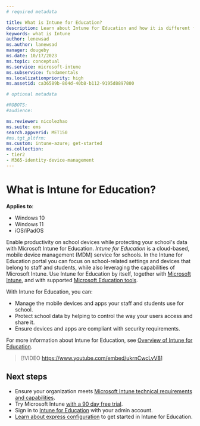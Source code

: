 ```yaml
---
# required metadata

title: What is Intune for Education?
description: Learn about Intune for Education and how it is different from the full Intune management experience.
keywords: what is Intune
author: lenewsad
ms.author: lanewsad
manager: dougeby
ms.date: 10/17/2023
ms.topic: conceptual
ms.service: microsoft-intune
ms.subservice: fundamentals
ms.localizationpriority: high
ms.assetid: ca36589b-804d-40b8-b112-9195d8897800

# optional metadata

#ROBOTS:
#audience:

ms.reviewer: nicolezhao
ms.suite: ems
search.appverid: MET150
#ms.tgt_pltfrm:
ms.custom: intune-azure; get-started
ms.collection:
- tier2
- M365-identity-device-management
---
```


# What is Intune for Education?

**Applies to**:  

* Windows 10
* Windows 11
* iOS/iPadOS

Enable productivity on school devices while protecting your school's data with Microsoft Intune for Education. *Intune for Education* is a cloud-based, mobile device management (MDM) service for schools. In the Intune for Education portal you can focus on school-related settings and devices that belong to staff and students, while also leveraging the capabilities of Microsoft Intune. Use Intune for Education by itself, together with [Microsoft Intune](/intune/intune-service/fundamentals/what-is-intune), and with supported [Microsoft Education tools](https://microsoft.com/education).  

With Intune for Education, you can:

* Manage the mobile devices and apps your staff and students use for school.  
* Protect school data by helping to control the way your users access and share it.  
* Ensure devices and apps are compliant with security requirements.  

For more information about Intune for Education, see [Overview of Intune for Education](/intune-education/what-is-intune-for-education).  

> [!VIDEO https://www.youtube.com/embed/ukrnCwcLvV8]

## Next steps

* Ensure your organization meets [Microsoft Intune technical requirements and capabilities](../../fundamentals/supported-devices-browsers.md).  
* Try Microsoft Intune [with a 90 day free trial](https://signup.microsoft.com/Signup?OfferId=5eec053c-cc40-4cd5-a06a-ea8d75cf2686&ali=1).  
* Sign in to [Intune for Education](https://intuneeducation.portal.azure.com) with your admin account.  
* [Learn about express configuration](/intune-education/what-is-express-configuration) to get started in Intune for Education.  
